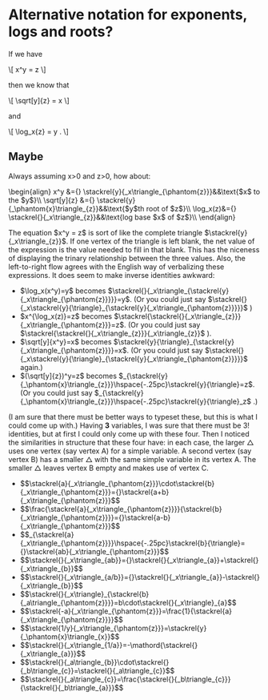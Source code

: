 # Alternative notation for exponents, logs and roots?

If we have

\\[
    x^y = z
\\]

then we know that

\\[
    \sqrt[y]{z} = x
\\]

and

\\[
    \log_x{z} = y .
\\]

## Maybe

Always assuming x>0 and z>0, how about:

<p>
\begin{align}
x^y &={} \stackrel{y}{_x\triangle_{\phantom{z}}}&&\text{$x$ to the $y$}\\
\sqrt[y]{z} &={} \stackrel{y}{_\phantom{x}\triangle_{z}}&&\text{$y$th root of $z$}\\
\log_x(z)&={} \stackrel{}{_x\triangle_{z}}&&\text{log base $x$ of $z$}\\
\end{align}
</p>

<p>
The equation $x^y = z$ is sort of like the complete triangle $\stackrel{y}{_x\triangle_{z}}$.
If one vertex of the triangle is left blank, the net value of the expression is the value needed to fill in that blank. This has the niceness of displaying the trinary relationship between the three values. Also, the left-to-right flow agrees with the English way of verbalizing these expressions. It does seem to make inverse identities awkward:
<ul>
    <li>
$\log_x(x^y)=y$
becomes
$\stackrel{}{_x\triangle_{\stackrel{y}{_x\triangle_{\phantom{z}}}}}=y$.
(Or you could just say
$\stackrel{}{_x\stackrel{y}{\triangle}_{\stackrel{y}{_x\triangle_{\phantom{z}}}}}$
)
    </li>
    <li>
$x^{\log_x(z)}=z$
becomes
$\stackrel{\stackrel{}{_x\triangle_{z}}}{_x\triangle_{\phantom{z}}}=z$.
(Or you could just say 
$\stackrel{\stackrel{}{_x\triangle_{z}}}{_x\triangle_{z}}$
).
    </li>
    <li>
$\sqrt[y]{x^y}=x$
becomes
$\stackrel{y}{\triangle}_{\stackrel{y}{_x\triangle_{\phantom{z}}}}=x$.
(Or you could just say 
$\stackrel{}{_x\stackrel{y}{\triangle}_{\stackrel{y}{_x\triangle_{\phantom{z}}}}}$ 
again.)
    </li>
    <li>
$(\sqrt[y]{z})^y=z$ 
becomes 
$_{\stackrel{y}{_\phantom{x}\triangle_{z}}}\hspace{-.25pc}\stackrel{y}{\triangle}=z$.
(Or you could just say 
$_{\stackrel{y}{_\phantom{x}\triangle_{z}}}\hspace{-.25pc}\stackrel{y}{\triangle}_z$
.)
    </li>
</ul>
</p>

(I am sure that there must be better ways to typeset these, but this is what I could come up with.)
Having **3** variables, I was sure that there must be 3! identities, but at first I could only come up with these four. Then I noticed the similarities in structure that these four have: in each case, the larger $\triangle$ uses one vertex (say vertex A) for a simple variable. A second vertex (say vertex B) has a smaller $\triangle$ with the same simple variable in its vertex A. The smaller $\triangle$ leaves vertex B empty and makes use of vertex C.

<p>
<ul>
    <li>
$$\stackrel{a}{_x\triangle_{\phantom{z}}}\cdot\stackrel{b}{_x\triangle_{\phantom{z}}}={}\stackrel{a+b}{_x\triangle_{\phantom{z}}}$$
    </li>
    <li>
$$\frac{\stackrel{a}{_x\triangle_{\phantom{z}}}}{\stackrel{b}{_x\triangle_{\phantom{z}}}}={}\stackrel{a-b}{_x\triangle_{\phantom{z}}}$$
    </li>
    <li>
$$_{\stackrel{a}{_x\triangle_{\phantom{z}}}}\hspace{-.25pc}\stackrel{b}{\triangle}={}\stackrel{ab}{_x\triangle_{\phantom{z}}}$$
    </li>
    <li>
$$\stackrel{}{_x\triangle_{ab}}={}\stackrel{}{_x\triangle_{a}}+\stackrel{}{_x\triangle_{b}}$$
    </li>
    <li>
$$\stackrel{}{_x\triangle_{a/b}}={}\stackrel{}{_x\triangle_{a}}-\stackrel{}{_x\triangle_{b}}$$
    </li>
    <li>
$$\stackrel{}{_x\triangle}_{\stackrel{b}{_a\triangle_{\phantom{z}}}}=b\cdot\stackrel{}{_x\triangle}_{a}$$
    </li>
    <li>
$$\stackrel{-a}{_x\triangle_{\phantom{z}}}=\frac{1}{\stackrel{a}{_x\triangle_{\phantom{z}}}}$$
    </li>
    <li>
$$\stackrel{1/y}{_x\triangle_{\phantom{z}}}=\stackrel{y}{_\phantom{x}\triangle_{x}}$$
    </li>
    <li>
$$\stackrel{}{_x\triangle_{1/a}}=-\mathord{\stackrel{}{_x\triangle_{a}}}$$
    </li>
    <li>
$$\stackrel{}{_a\triangle_{b}}\cdot\stackrel{}{_b\triangle_{c}}=\stackrel{}{_a\triangle_{c}}$$
    </li>
    <li>
$$\stackrel{}{_a\triangle_{c}}=\frac{\stackrel{}{_b\triangle_{c}}}{\stackrel{}{_b\triangle_{a}}}$$
    </li>
</ul>
</p>